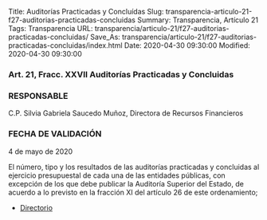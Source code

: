 Title: Auditorías Practicadas y Concluídas
Slug: transparencia-articulo-21-f27-auditorias-practicadas-concluidas
Summary: Transparencia, Artículo 21
Tags: Transparencia
URL: transparencia/articulo-21/f27-auditorias-practicadas-concluidas/
Save_As: transparencia/articulo-21/f27-auditorias-practicadas-concluidas/index.html
Date: 2020-04-30 09:30:00
Modified: 2020-04-30 09:30:00


### Art. 21, Fracc. XXVII Auditorías Practicadas y Concluidas

### RESPONSABLE

C.P. Silvia Gabriela Saucedo Muñoz, Directora de Recursos Financieros

### FECHA DE VALIDACIÓN

4 de mayo de 2020

El número, tipo y los resultados de las auditorías practicadas y concluidas al ejercicio presupuestal de cada una de las entidades públicas, con excepción de los que debe publicar la Auditoría Superior del Estado, de acuerdo a lo previsto en la fracción XI del artículo 26 de este ordenamiento;

* [Directorio](/conocenos/estructura/secretaria-tecnica/directorio/)


